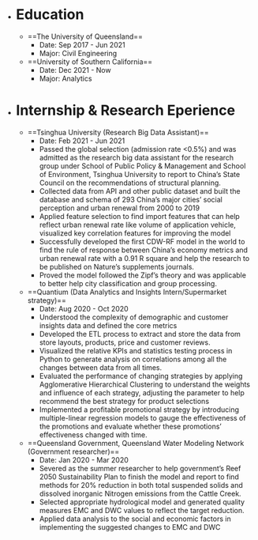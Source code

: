 - # **Education**
	- ==The University of Queensland==
		- Date: Sep 2017 - Jun 2021
		- Major: Civil Engineering
	- ==University of Southern California==
		- Date: Dec 2021 - Now
		- Major: Analytics
- # **Internship & Research Eperience**
	- ==Tsinghua University (Research Big Data Assistant)==
		- Date: Feb 2021 - Jun 2021
		- Passed the global selection (admission rate <0.5%) and was admitted as the research big data assistant for the research group under School of Public Policy & Management and School of Environment, Tsinghua University to report to China’s State Council on the recommendations of structural planning.
		- Collected data from API and other public dataset and built the database and schema of 293 China’s major cities’ social perception and urban renewal from 2000 to 2019
		- Applied feature selection to find import features that can help reflect urban renewal rate like volume of application vehicle, visualized key correlation features for improving the model
		- Successfully developed the first CDW-RF model in the world to find the rule of response between China’s economy metrics and urban renewal rate with a 0.91 R square and help the research to be published on Nature’s supplements journals.
		- Proved the model followed the Zipf’s theory and was applicable to better help city classification and group processing.
	- ==Quantium (Data Analytics and Insights Intern/Supermarket strategy)==
		- Date: Aug 2020 - Oct 2020
		- Understood the complexity of demographic and customer insights data and defined the core metrics
		- Developed the ETL process to extract and store the data from store layouts, products, price and customer reviews.
		- Visualized the relative KPIs and statistics testing process in Python to generate analysis on correlations among all the changes between data from all times.
		- Evaluated the performance of changing strategies by applying Agglomerative Hierarchical Clustering to understand the weights and influence of each strategy, adjusting the parameter to help recommend the best strategy for product selections
		- Implemented a profitable promotional strategy by introducing multiple-linear regression models to gauge the effectiveness of the promotions and evaluate whether these promotions’ effectiveness changed with time.
	- ==Queensland Government, Queensland Water Modeling Network (Government researcher)==
		- Date: Jan 2020 - Mar 2020
		- Severed as the summer researcher to help government’s Reef 2050 Sustainability Plan to finish the model and report to find methods for 20% reduction in both total suspended solids and dissolved inorganic Nitrogen emissions from the Cattle Creek.
		- Selected appropriate hydrological model and generated quality measures EMC and DWC values to reflect the target reduction.
		- Applied data analysis to the social and economic factors in implementing the suggested changes to EMC and DWC
